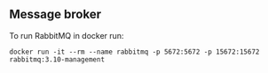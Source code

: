 ## Message broker

To run RabbitMQ in docker run:
```
docker run -it --rm --name rabbitmq -p 5672:5672 -p 15672:15672 rabbitmq:3.10-management
```